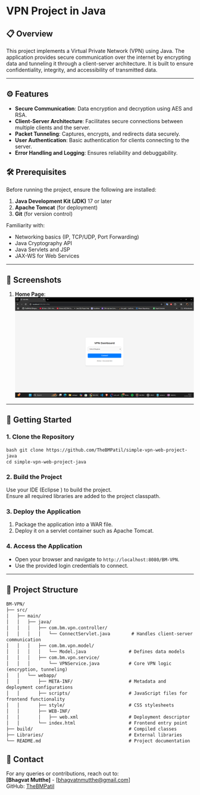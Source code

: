 # VPN Project in Java

## 📋 Overview
This project implements a Virtual Private Network (VPN) using Java. The application provides secure communication over the internet by encrypting data and tunneling it through a client-server architecture. It is built to ensure confidentiality, integrity, and accessibility of transmitted data.

---

## ⚙️ Features
- **Secure Communication**: Data encryption and decryption using AES and RSA.
- **Client-Server Architecture**: Facilitates secure connections between multiple clients and the server.
- **Packet Tunneling**: Captures, encrypts, and redirects data securely.
- **User Authentication**: Basic authentication for clients connecting to the server.
- **Error Handling and Logging**: Ensures reliability and debuggability.



## 🛠️ Prerequisites
Before running the project, ensure the following are installed:
1. **Java Development Kit (JDK)** 17 or later
2. **Apache Tomcat** (for deployment)
3. **Git** (for version control)

Familiarity with:
- Networking basics (IP, TCP/UDP, Port Forwarding)
- Java Cryptography API
- Java Servlets and JSP
- JAX-WS for Web Services

---

## 📸 Screenshots
1. **Home Page**:  
   ![Home Page](images/bmvpn.png)



---


## 🚀 Getting Started

### **1. Clone the Repository**
```
bash git clone https://github.com/TheBMPatil/simple-vpn-web-project-java
cd simple-vpn-web-project-java
```

### **2. Build the Project**
Use your IDE (Eclipse ) to build the project.  
Ensure all required libraries are added to the project classpath.

### **3. Deploy the Application**
1. Package the application into a WAR file.
2. Deploy it on a servlet container such as Apache Tomcat.

### **4. Access the Application**
- Open your browser and navigate to `http://localhost:8080/BM-VPN`.
- Use the provided login credentials to connect.

---

## 📂 Project Structure
```
BM-VPN/
├── src/
│   ├── main/
│   │   ├── java/
│   │   │   ├── com.bm.vpn.controller/
│   │   │   │   └── ConnectServlet.java        # Handles client-server communication
│   │   │   ├── com.bm.vpn.model/
│   │   │   │   └── Model.java                # Defines data models
│   │   │   ├── com.bm.vpn.service/
│   │   │       └── VPNService.java           # Core VPN logic (encryption, tunneling)
│   │   └── webapp/
│   │       ├── META-INF/                     # Metadata and deployment configurations
│   │       ├── scripts/                      # JavaScript files for frontend functionality
│   │       ├── style/                        # CSS stylesheets
│   │       ├── WEB-INF/
│   │       │   ├── web.xml                   # Deployment descriptor
│   │       └── index.html                    # Frontend entry point
├── build/                                    # Compiled classes
├── Libraries/                                # External libraries
└── README.md                                 # Project documentation
```



## 📧 Contact
For any queries or contributions, reach out to:  
**[Bhagvat Mutthe]** - [bhagvatnmutthe@gmail.com]  
GitHub: [TheBMPatil](https://github.com/TheBMPatil)


